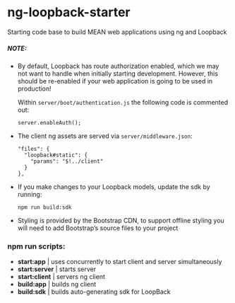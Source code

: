 # ng-loopback-starter
Starting code base to build MEAN web applications using ng and Loopback

##### NOTE: 
* By default, Loopback has route authorization enabled, which we may not want to handle when initially starting development. However, this should be re-enabled if your web application is going to be used in production!

    Within `server/boot/authentication.js` the following code is commented out:
    
      server.enableAuth();
        
* The client ng assets are served via `server/middleware.json`:

      "files": {
        "loopback#static": {
          "params": "$!../client"
        }
      },
      
* If you make changes to your Loopback models, update the sdk by running:
 
      npm run build:sdk

* Styling is provided by the Bootstrap CDN, to support offline styling you will need to add Bootstrap’s source files to your project

### npm run scripts:

* **start:app** | uses concurrently to start client and server simultaneously
* **start:server** | starts server
* **start:client** | servers ng client
* **build:app** | builds ng client
* **build:sdk** | builds auto-generating sdk for LoopBack

